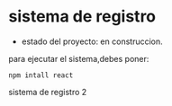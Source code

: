 <h1>sistema de registro</h1>

- estado del proyecto: en construccion.
  
para ejecutar el sistema,debes poner:

```npm intall react```

sistema de registro 2
